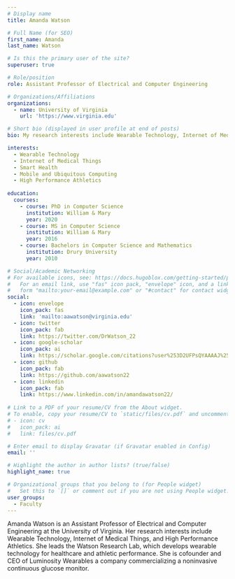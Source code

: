 ```yaml
---
# Display name
title: Amanda Watson

# Full Name (for SEO)
first_name: Amanda
last_name: Watson

# Is this the primary user of the site?
superuser: true

# Role/position
role: Assistant Professor of Electrical and Computer Engineering

# Organizations/Affiliations
organizations:
  - name: University of Virginia
    url: 'https://www.virginia.edu'

# Short bio (displayed in user profile at end of posts)
bio: My research interests include Wearable Technology, Internet of Medical Things, and High Performance Athletics.

interests:
  - Wearable Technology
  - Internet of Medical Things
  - Smart Health
  - Mobile and Ubiquitous Computing
  - High Performance Athletics
  
education:
  courses:
    - course: PhD in Computer Science
      institution: William & Mary
      year: 2020
    - course: MS in Computer Science
      institution: William & Mary
      year: 2016
    - course: Bachelors in Computer Science and Mathematics
      institution: Drury University
      year: 2010

# Social/Academic Networking
# For available icons, see: https://docs.hugoblox.com/getting-started/page-builder/#icons
#   For an email link, use "fas" icon pack, "envelope" icon, and a link in the
#   form "mailto:your-email@example.com" or "#contact" for contact widget.
social:
  - icon: envelope
    icon_pack: fas
    link: 'mailto:aawatson@virginia.edu'
  - icon: twitter
    icon_pack: fab
    link: https://twitter.com/DrWatson_22
  - icon: google-scholar
    icon_pack: ai
    link: https://scholar.google.com/citations?user%253D2UFPsQYAAAAJ%2526hl%253Den
  - icon: github
    icon_pack: fab
    link: https://github.com/aawatson22
  - icon: linkedin
    icon_pack: fab
    link: https://www.linkedin.com/in/amandawatson22/
    
# Link to a PDF of your resume/CV from the About widget.
# To enable, copy your resume/CV to `static/files/cv.pdf` and uncomment the lines below.
# - icon: cv
#   icon_pack: ai
#   link: files/cv.pdf

# Enter email to display Gravatar (if Gravatar enabled in Config)
email: ''

# Highlight the author in author lists? (true/false)
highlight_name: true

# Organizational groups that you belong to (for People widget)
#   Set this to `[]` or comment out if you are not using People widget.
user_groups:
  - Faculty
---
```


Amanda Watson is an Assistant Professor of Electrical and Computer Engineering at the University of Virginia. Her research interests include Wearable Technology, Internet of Medical Things, and High Performance Athletics. She leads the Watson Research Lab, which develops wearable technology for healthcare and athletic performance. She is cofounder and CEO of Luminosity Wearables a company commercializing a noninvasive continuous glucose monitor.
